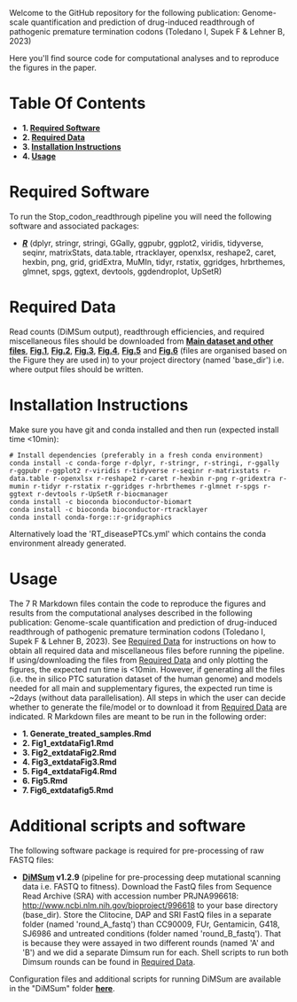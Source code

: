 Welcome to the GitHub repository for the following publication: Genome-scale quantification and prediction of drug-induced readthrough of pathogenic premature termination codons (Toledano I, Supek F & Lehner B, 2023)

Here you'll find source code for computational analyses and to reproduce the figures in the paper.

# Table Of Contents

* **1. [Required Software](#required-software)**
* **2. [Required Data](#required-data)**
* **3. [Installation Instructions](#installation-instructions)**
* **4. [Usage](#usage)**

# Required Software

To run the Stop_codon_readthrough pipeline you will need the following software and associated packages:

* **[_R_](https://www.r-project.org/)** (dplyr, stringr, stringi, GGally, ggpubr, ggplot2, viridis, tidyverse, seqinr, matrixStats, data.table, rtracklayer, openxlsx, reshape2, caret, hexbin, png, grid, gridExtra, MuMIn, tidyr, rstatix, ggridges, hrbrthemes, glmnet, spgs, ggtext, devtools, ggdendroplot, UpSetR)

# Required Data

Read counts (DiMSum output), readthrough efficiencies, and required miscellaneous files should be downloaded from **[Main dataset and other files](https://figshare.com/articles/dataset/Other_objects/25138712)**, **[Fig.1](https://figshare.com/articles/dataset/Fig_1_Files/25138625)**, **[Fig.2](https://figshare.com/articles/dataset/Fig_2_files/25138685)**, **[Fig.3](https://figshare.com/articles/dataset/Fig_3_Files/25138688)**, **[Fig.4](https://figshare.com/articles/dataset/Fig_4_Files/25138691)**, **[Fig.5](https://figshare.com/articles/dataset/Fig_5_Files/25138697)** and **[Fig.6](https://figshare.com/articles/dataset/Fig_6_Files/25139210)** (files are organised based on the Figure they are used in) to your project directory (named 'base_dir') i.e. where output files should be written.

# Installation Instructions

Make sure you have git and conda installed and then run (expected install time <10min):

```
# Install dependencies (preferably in a fresh conda environment)
conda install -c conda-forge r-dplyr, r-stringr, r-stringi, r-ggally r-ggpubr r-ggplot2 r-viridis r-tidyverse r-seqinr r-matrixstats r-data.table r-openxlsx r-reshape2 r-caret r-hexbin r-png r-gridextra r-mumin r-tidyr r-rstatix r-ggridges r-hrbrthemes r-glmnet r-spgs r-ggtext r-devtools r-UpSetR r-biocmanager
conda install -c bioconda bioconductor-biomart
conda install -c bioconda bioconductor-rtracklayer
conda install conda-forge::r-gridgraphics
```
Alternatively load the 'RT_diseasePTCs.yml' which contains the conda environment already generated.

# Usage

The 7 R Markdown files contain the code to reproduce the figures and results from the computational analyses described in the following publication: Genome-scale quantification and prediction of drug-induced readthrough of pathogenic premature termination codons (Toledano I, Supek F & Lehner B, 2023). See [Required Data](#required-data) for instructions on how to obtain all required data and miscellaneous files before running the pipeline. If using/downloading the files from [Required Data](#required-data) and only plotting the figures, the expected run time is <10min. However, if generating all the files (i.e. the in silico PTC saturation dataset of the human genome) and models needed for all main and supplementary figures, the expected run time is ~2days (without data parallelisation). All steps in which the user can decide whether to generate the file/model or to download it from [Required Data](#required-data) are indicated.
R Markdown files are meant to be run in the following order:

* **1. Generate_treated_samples.Rmd**
* **2. Fig1_extdataFig1.Rmd**
* **3. Fig2_extdataFig2.Rmd**
* **4. Fig3_extdataFig3.Rmd**
* **5. Fig4_extdataFig4.Rmd**
* **6. Fig5.Rmd**
* **7. Fig6_extdatafig5.Rmd**

# Additional scripts and software

The following software package is required for pre-processing of raw FASTQ files:

* **[DiMSum](https://github.com/lehner-lab/DiMSum) v1.2.9** (pipeline for pre-processing deep mutational scanning data i.e. FASTQ to fitness). Download the FastQ files from Sequence Read Archive (SRA) with accession number PRJNA996618: http://www.ncbi.nlm.nih.gov/bioproject/996618 to your base directory (base_dir). Store the Clitocine, DAP and SRI FastQ files in a separate folder (named 'round_A_fastq') than CC90009, FUr, Gentamicin, G418, SJ6986 and untreated conditions (folder named 'round_B_fastq'). That is because they were assayed in two different rounds (named 'A' and 'B') and we did a separate Dimsum run for each. Shell scripts to run both Dimsum rounds can be found in [Required Data](#required-data).
  
Configuration files and additional scripts for running DiMSum are available in the "DiMSum" folder **[here](https://crgcnag-my.sharepoint.com/:f:/g/personal/itoledano_crg_es/Eszq0KwHEq5Lt-NNghiRmzIBtL_MdXLKtIitmotN8VWoaQ?e=CLSl2m)**.
